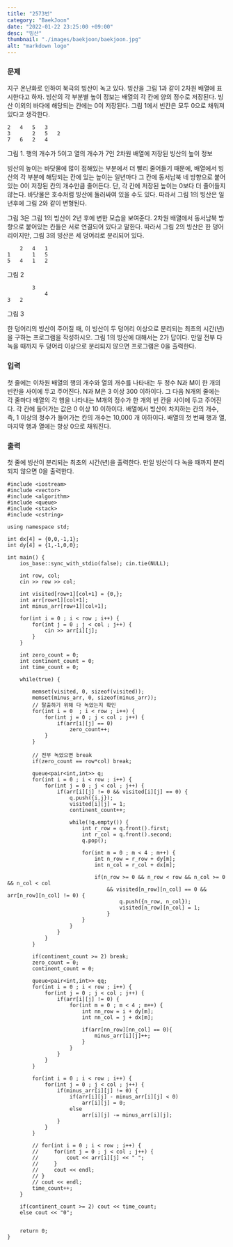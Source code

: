 ```yaml
---
title: "2573번"
category: "BaekJoon"
date: "2022-01-22 23:25:00 +09:00"
desc: "빙산"
thumbnail: "./images/baekjoon/baekjoon.jpg"
alt: "markdown logo"
---
```


### 문제
지구 온난화로 인하여 북극의 빙산이 녹고 있다. 빙산을 그림 1과 같이 2차원 배열에 표시한다고 하자. 빙산의 각 부분별 높이 정보는 배열의 각 칸에 양의 정수로 저장된다. 빙산 이외의 바다에 해당되는 칸에는 0이 저장된다. 그림 1에서 빈칸은 모두 0으로 채워져 있다고 생각한다.

 	 	 	 	 	 	 
 	2	4	5	3	 	 
 	3	 	2	5	2	 
 	7	6	2	4	 	 
 	 	 	 	 	 	 
그림 1. 행의 개수가 5이고 열의 개수가 7인 2차원 배열에 저장된 빙산의 높이 정보

빙산의 높이는 바닷물에 많이 접해있는 부분에서 더 빨리 줄어들기 때문에, 배열에서 빙산의 각 부분에 해당되는 칸에 있는 높이는 일년마다 그 칸에 동서남북 네 방향으로 붙어있는 0이 저장된 칸의 개수만큼 줄어든다. 단, 각 칸에 저장된 높이는 0보다 더 줄어들지 않는다. 바닷물은 호수처럼 빙산에 둘러싸여 있을 수도 있다. 따라서 그림 1의 빙산은 일년후에 그림 2와 같이 변형된다.

그림 3은 그림 1의 빙산이 2년 후에 변한 모습을 보여준다. 2차원 배열에서 동서남북 방향으로 붙어있는 칸들은 서로 연결되어 있다고 말한다. 따라서 그림 2의 빙산은 한 덩어리이지만, 그림 3의 빙산은 세 덩어리로 분리되어 있다.

 	 	 	 	 	 	 
 	 	2	4	1	 	 
 	1	 	1	5	 	 
 	5	4	1	2	 	 
 	 	 	 	 	 	 
그림 2

 	 	 	 	 	 	 
 	 	 	3	 	 	 
 	 	 	 	4	 	 
 	3	2	 	 	 	 
 	 	 	 	 	 	 
그림 3

한 덩어리의 빙산이 주어질 때, 이 빙산이 두 덩어리 이상으로 분리되는 최초의 시간(년)을 구하는 프로그램을 작성하시오. 그림 1의 빙산에 대해서는 2가 답이다. 만일 전부 다 녹을 때까지 두 덩어리 이상으로 분리되지 않으면 프로그램은 0을 출력한다.

### 입력
첫 줄에는 이차원 배열의 행의 개수와 열의 개수를 나타내는 두 정수 N과 M이 한 개의 빈칸을 사이에 두고 주어진다. N과 M은 3 이상 300 이하이다. 그 다음 N개의 줄에는 각 줄마다 배열의 각 행을 나타내는 M개의 정수가 한 개의 빈 칸을 사이에 두고 주어진다. 각 칸에 들어가는 값은 0 이상 10 이하이다. 배열에서 빙산이 차지하는 칸의 개수, 즉, 1 이상의 정수가 들어가는 칸의 개수는 10,000 개 이하이다. 배열의 첫 번째 행과 열, 마지막 행과 열에는 항상 0으로 채워진다.

### 출력
첫 줄에 빙산이 분리되는 최초의 시간(년)을 출력한다. 만일 빙산이 다 녹을 때까지 분리되지 않으면 0을 출력한다.

    #include <iostream>
    #include <vector>
    #include <algorithm>
    #include <queue>
    #include <stack>
    #include <cstring>

    using namespace std;

    int dx[4] = {0,0,-1,1};
    int dy[4] = {1,-1,0,0};

    int main() {
        ios_base::sync_with_stdio(false); cin.tie(NULL);
        
        int row, col;
        cin >> row >> col;

        int visited[row+1][col+1] = {0,};
        int arr[row+1][col+1];
        int minus_arr[row+1][col+1];

        for(int i = 0 ; i < row ; i++) {
            for(int j = 0 ; j < col ; j++) {
                cin >> arr[i][j];
            }
        }

        int zero_count = 0;
        int continent_count = 0;
        int time_count = 0;

        while(true) {
            
            memset(visited, 0, sizeof(visited));
            memset(minus_arr, 0, sizeof(minus_arr));
            // 탈출하기 위해 다 녹았는지 확인
            for(int i = 0  ; i < row ; i++) {
                for(int j = 0 ; j < col ; j++) {
                    if(arr[i][j] == 0)
                        zero_count++;
                }
            }

            // 전부 녹았으면 break
            if(zero_count == row*col) break;

            queue<pair<int,int>> q;
            for(int i = 0 ; i < row ; i++) {
                for(int j = 0 ; j < col ; j++) {
                    if(arr[i][j] != 0 && visited[i][j] == 0) {
                        q.push({i,j});
                        visited[i][j] = 1;
                        continent_count++;

                        while(!q.empty()) {
                            int r_row = q.front().first;
                            int r_col = q.front().second;
                            q.pop();

                            for(int m = 0 ; m < 4 ; m++) {
                                int n_row = r_row + dy[m];
                                int n_col = r_col + dx[m];

                                if(n_row >= 0 && n_row < row && n_col >= 0 && n_col < col
                                    && visited[n_row][n_col] == 0 && arr[n_row][n_col] != 0) {
                                        q.push({n_row, n_col});
                                        visited[n_row][n_col] = 1;
                                    }
                            }
                        }
                    }
                }
            }

            if(continent_count >= 2) break;
            zero_count = 0;
            continent_count = 0;

            queue<pair<int,int>> qq;
            for(int i = 0 ; i < row ; i++) {
                for(int j = 0 ; j < col ; j++) {
                    if(arr[i][j] != 0) {
                        for(int m = 0 ; m < 4 ; m++) {
                            int nn_row = i + dy[m];
                            int nn_col = j + dx[m];
                            
                            if(arr[nn_row][nn_col] == 0){
                                minus_arr[i][j]++;
                            }
                        }
                    }
                }
            }

            for(int i = 0 ; i < row ; i++) {
                for(int j = 0 ; j < col ; j++) {
                    if(minus_arr[i][j] != 0) {
                        if(arr[i][j] - minus_arr[i][j] < 0)
                            arr[i][j] = 0;
                        else 
                            arr[i][j] -= minus_arr[i][j];
                    }
                }
            }

            // for(int i = 0 ; i < row ; i++) {
            //     for(int j = 0 ; j < col ; j++) {
            //         cout << arr[i][j] << " ";
            //     }
            //     cout << endl;
            // }
            // cout << endl;
            time_count++;
        }

        if(continent_count >= 2) cout << time_count;
        else cout << "0";


        return 0;
    }